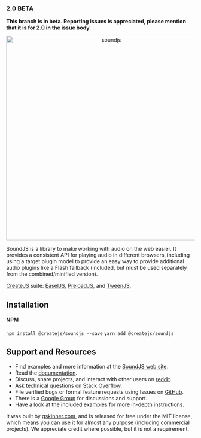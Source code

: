 ### 2.0 BETA

**This branch is in beta. Reporting issues is appreciated, please mention that it is for 2.0 in the issue body.**

<p align="center">
  <a href="https://createjs.com/soundjs">
    <img alt="soundjs" src="https://raw.githubusercontent.com/createjs/soundjs/2.0/assets/github-header.png" width="546">
  </a>
</p>

SoundJS is a library to make working with audio on the web easier. It provides a consistent API for playing audio in
different browsers, including using a target plugin model to provide an easy way to provide additional audio plugins
like a Flash fallback (included, but must be used separately from the combined/minified version).

[CreateJS](https://createjs.com/) suite: [EaselJS](https://github.com/createjs/easeljs),
[PreloadJS](https://github.com/createjs/preloadjs), and [TweenJS](https://github.com/createjs/tweenjs).

## Installation

#### NPM

`npm install @createjs/soundjs --save`
`yarn add @createjs/soundjs`

<!---
#### CDN

`<script src="https://code.createjs.com/2.0/soundjs.min.js"></script>`

## Simple Example

```javascript
// TODO
```
--->

## Support and Resources
- Find examples and more information at the [SoundJS web site](http://createjs.com/soundjs).
- Read the [documentation](http://createjs.com/soundjs/docs).
- Discuss, share projects, and interact with other users on [reddit](http://www.reddit.com/r/createjs/).
- Ask technical questions on [Stack Overflow](http://stackoverflow.com/questions/tagged/soundjs).
- File verified bugs or formal feature requests using Issues on [GitHub](https://github.com/createjs/soundjs/issues).
- There is a [Google Group](http://groups.google.com/group/createjs-discussion) for discussions and support.
- Have a look at the included [examples](https://github.com/createjs/soundjs/tree/master/examples) for more in-depth instructions.

It was built by [gskinner.com](http://www.gskinner.com), and is released for free under the MIT license, which means you
can use it for almost any purpose (including commercial projects). We appreciate credit where possible, but it is not a
requirement.
